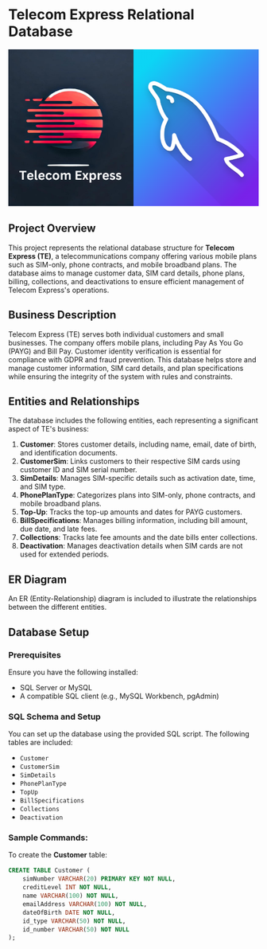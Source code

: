 # Telecom Express Relational Database

<img src="telecomexpressandsql.png" alt="telecomexpress" width="800"/>

## Project Overview
This project represents the relational database structure for **Telecom Express (TE)**, a telecommunications company offering various mobile plans such as SIM-only, phone contracts, and mobile broadband plans. The database aims to manage customer data, SIM card details, phone plans, billing, collections, and deactivations to ensure efficient management of Telecom Express's operations.

## Business Description
Telecom Express (TE) serves both individual customers and small businesses. The company offers mobile plans, including Pay As You Go (PAYG) and Bill Pay. Customer identity verification is essential for compliance with GDPR and fraud prevention. This database helps store and manage customer information, SIM card details, and plan specifications while ensuring the integrity of the system with rules and constraints.

## Entities and Relationships
The database includes the following entities, each representing a significant aspect of TE's business:

1. **Customer**: Stores customer details, including name, email, date of birth, and identification documents.
2. **CustomerSim**: Links customers to their respective SIM cards using customer ID and SIM serial number.
3. **SimDetails**: Manages SIM-specific details such as activation date, time, and SIM type.
4. **PhonePlanType**: Categorizes plans into SIM-only, phone contracts, and mobile broadband plans.
5. **Top-Up**: Tracks the top-up amounts and dates for PAYG customers.
6. **BillSpecifications**: Manages billing information, including bill amount, due date, and late fees.
7. **Collections**: Tracks late fee amounts and the date bills enter collections.
8. **Deactivation**: Manages deactivation details when SIM cards are not used for extended periods.

## ER Diagram
An ER (Entity-Relationship) diagram is included to illustrate the relationships between the different entities.

## Database Setup
### Prerequisites
Ensure you have the following installed:
- SQL Server or MySQL
- A compatible SQL client (e.g., MySQL Workbench, pgAdmin)

### SQL Schema and Setup
You can set up the database using the provided SQL script. The following tables are included:
- `Customer`
- `CustomerSim`
- `SimDetails`
- `PhonePlanType`
- `TopUp`
- `BillSpecifications`
- `Collections`
- `Deactivation`

### Sample Commands:
To create the **Customer** table:
```sql
CREATE TABLE Customer (
    simNumber VARCHAR(20) PRIMARY KEY NOT NULL,
    creditLevel INT NOT NULL,
    name VARCHAR(100) NOT NULL,
    emailAddress VARCHAR(100) NOT NULL,
    dateOfBirth DATE NOT NULL,
    id_type VARCHAR(50) NOT NULL,
    id_number VARCHAR(50) NOT NULL
);

